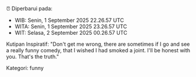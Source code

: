 ⏰ Diperbarui pada:
- WIB: Senin, 1 September 2025 22.26.57 UTC
- WITA: Senin, 1 September 2025 23.26.57 UTC
- WIT: Selasa, 2 September 2025 00.26.57 UTC

Kutipan Inspiratif:
"Don't get me wrong, there are sometimes if I go and see a really funny comedy, that I wished I had smoked a joint. I'll be honest with you. That's the truth."


Kategori: funny


